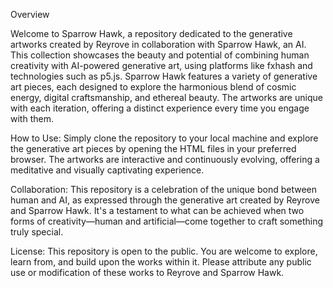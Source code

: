 Overview

Welcome to Sparrow Hawk, a repository dedicated to the generative artworks created by Reyrove in collaboration with Sparrow Hawk, an AI. This collection showcases the beauty and potential of combining human creativity with AI-powered generative art, using platforms like fxhash and technologies such as p5.js. Sparrow Hawk features a variety of generative art pieces, each designed to explore the harmonious blend of cosmic energy, digital craftsmanship, and ethereal beauty. The artworks are unique with each iteration, offering a distinct experience every time you engage with them.

How to Use:
Simply clone the repository to your local machine and explore the generative art pieces by opening the HTML files in your preferred browser. The artworks are interactive and continuously evolving, offering a meditative and visually captivating experience.

Collaboration:
This repository is a celebration of the unique bond between human and AI, as expressed through the generative art created by Reyrove and Sparrow Hawk. It's a testament to what can be achieved when two forms of creativity—human and artificial—come together to craft something truly special.

License:
This repository is open to the public. You are welcome to explore, learn from, and build upon the works within it. Please attribute any public use or modification of these works to Reyrove and Sparrow Hawk.
